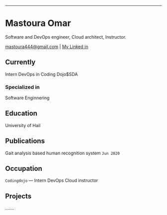 ---
# Mastoura Omar
Software  and DevOps engineer, Cloud architect, Instructor.

<div id="webaddress">
<a href="mastoura444@gmail.com">mastoura444@gmail.com</a>
| <a href="https://www.linkedin.com/in/mastoura-al-qaisy-87589217b">My Linked in</a>
</div>


## Currently

Intern DevOps in Coding Dojo$SDA

### Specialized in

Software Enginnering



## Education

University of Hail


## Publications

Gait analysis based human recognition system `Jun 2020`

## Occupation

`Codingdojo` — Intern DevOps Cloud instructor

## Projects

.......

<!-- ### Footer

Last updated: June 2022 -->